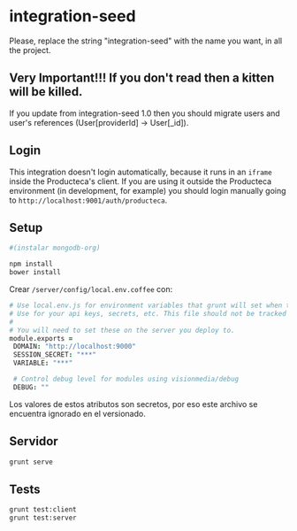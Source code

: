 # integration-seed
Please, replace the string "integration-seed" with the name you want, in all the project.

## Very Important!!! If you don't read then a kitten will be killed.

If you update from integration-seed 1.0 then you should migrate users and user's references (User[providerId] -> User[\_id]).

## Login
This integration doesn't login automatically, because it runs in an `iframe` inside the Producteca's client. If you are using it outside the Producteca environment (in development, for example) you should login manually going to `http://localhost:9001/auth/producteca`.

## Setup

```bash
#(instalar mongodb-org)

npm install
bower install
```

Crear `/server/config/local.env.coffee` con:
```coffee
# Use local.env.js for environment variables that grunt will set when the server starts locally.
# Use for your api keys, secrets, etc. This file should not be tracked by git.
#
# You will need to set these on the server you deploy to.
module.exports =
 DOMAIN: "http://localhost:9000"
 SESSION_SECRET: "***"
 VARIABLE: "***"

 # Control debug level for modules using visionmedia/debug
 DEBUG: ""
```

Los valores de estos atributos son secretos, por eso este archivo se encuentra ignorado en el versionado.

## Servidor

```bash
grunt serve
```

## Tests

```bash
grunt test:client
grunt test:server
```
